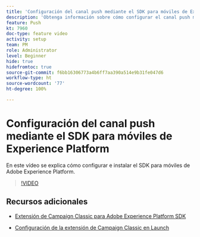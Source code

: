 ```yaml
---
title: 'Configuración del canal push mediante el SDK para móviles de Experience Platform '
description: 'Obtenga información sobre cómo configurar el canal push mediante el SDK para móviles de Experience Cloud. '
feature: Push
kt: 7960
doc-type: feature video
activity: setup
team: PM
role: Administrator
level: Beginner
hide: true
hidefromtoc: true
source-git-commit: f6bb16306773a4b6ff7aa390a514e9b31fe047d6
workflow-type: ht
source-wordcount: '77'
ht-degree: 100%

---
```



# Configuración del canal push mediante el SDK para móviles de Experience Platform

En este vídeo se explica cómo configurar e instalar el SDK para móviles de Adobe Experience Platform.

>[!VIDEO](https://video.tv.adobe.com/v/27699?quality=12)


## Recursos adicionales

* [Extensión de Campaign Classic para Adobe Experience Platform SDK](https://helpx-internal.corp.adobe.com/content/help/es/campaign/kb/acc-aep-extension.html)

* [Configuración de la extensión de Campaign Classic en Launch](https://aep-sdks.gitbook.io/docs/using-mobile-extensions/adobe-campaignclassic)
